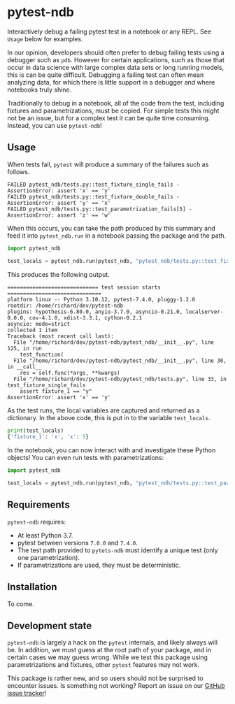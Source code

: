 # pytest-ndb

Interactively debug a failing pytest test in a notebook or any REPL. See `Usage` below for examples.

In our opinion, developers should often prefer to debug failing tests using a debugger such as `pdb`. However for certain applications, such as those that occur in data science with large complex data sets or long running models, this is can be quite difficult. Debugging a failing test can often mean analyzing data, for which there is little support in a debugger and where notebooks truly shine.

Traditionally to debug in a notebook, all of the code from the test, including fixtures and parametrizations, must be copied. For simple tests this might not be an issue, but for a complex test it can be quite time consuming. Instead, you can use `pytest-ndb`!

## Usage

When tests fail, `pytest` will produce a summary of the failures such as follows.

```
FAILED pytest_ndb/tests.py::test_fixture_single_fails - AssertionError: assert 'x' == 'y'
FAILED pytest_ndb/tests.py::test_fixture_double_fails - AssertionError: assert 'y' == 'x'
FAILED pytest_ndb/tests.py::test_parametrization_fails[5] - AssertionError: assert 'z' == 'w'
```

When this occurs, you can take the path produced by this summary and feed it into `pytest_ndb.run` in a notebook passing the package and the path.

```python
import pytest_ndb

test_locals = pytest_ndb.run(pytest_ndb, "pytest_ndb/tests.py::test_fixture_single_fails")
```

This produces the following output.

```
============================= test session starts ==============================
platform linux -- Python 3.10.12, pytest-7.4.0, pluggy-1.2.0
rootdir: /home/richard/dev/pytest-ndb
plugins: hypothesis-6.80.0, anyio-3.7.0, asyncio-0.21.0, localserver-0.0.0, cov-4.1.0, xdist-3.3.1, cython-0.2.1
asyncio: mode=strict
collected 1 item
Traceback (most recent call last):
  File "/home/richard/dev/pytest-ndb/pytest_ndb/__init__.py", line 125, in run
    test_function(
  File "/home/richard/dev/pytest-ndb/pytest_ndb/__init__.py", line 30, in __call__
    res = self.func(*args, **kwargs)
  File "/home/richard/dev/pytest-ndb/pytest_ndb/tests.py", line 33, in test_fixture_single_fails
    assert fixture_1 == "y"
AssertionError: assert 'x' == 'y'
```

As the test runs, the local variables are captured and returned as a dictionary. In the above code, this is put in to the variable `test_locals`.

```python
print(test_locals)
{'fixture_1': 'x', 'x': 5}
```

In the notebook, you can now interact with and investigate these Python objects! You can even run tests with parametrizations:

```python
import pytest_ndb

test_locals = pytest_ndb.run(pytest_ndb, "pytest_ndb/tests.py::test_parametrization_fails[5]")
```

## Requirements

`pytest-ndb` requires:

 - At least Python 3.7.
 - pytest between versions `7.0.0` and `7.4.0`.
 - The test path provided to `pytets-ndb` must identify a unique test (only one parametrization).
 - If parametrizations are used, they must be deterministic.

## Installation

To come.

## Development state

`pytest-ndb` is largely a hack on the `pytest` internals, and likely always will be. In addition, we must guess at the root path of your package, and in certain cases we may guess wrong. While we test this package using parametrizations and fixtures, other `pytest` features may not work.

This package is rather new, and so users should not be surprised to encounter issues. Is something not working? Report an issue on our [GitHub issue tracker](https://github.com/rhshadrach/pytest-ndb/issues)!

